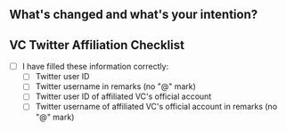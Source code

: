 ## What's changed and what's your intention?


## VC Twitter Affiliation Checklist

- [ ] I have filled these information correctly:
    - [ ] Twitter user ID
    - [ ] Twitter username in remarks (no "@" mark)
    - [ ] Twitter user ID of affiliated VC's official account
    - [ ] Twitter username of affiliated VC's official account in remarks (no "@" mark)
